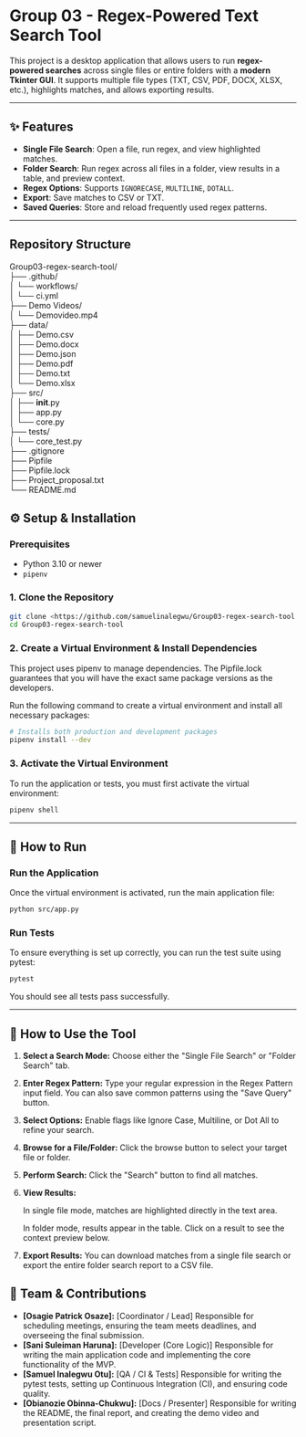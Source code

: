 # Group 03 - Regex-Powered Text Search Tool

This project is a desktop application that allows users to run **regex-powered searches** across single files or entire folders with a **modern Tkinter GUI**. It supports multiple file types (TXT, CSV, PDF, DOCX, XLSX, etc.), highlights matches, and allows exporting results.

---

## ✨ Features
- **Single File Search**: Open a file, run regex, and view highlighted matches.  
- **Folder Search**: Run regex across all files in a folder, view results in a table, and preview context.  
- **Regex Options**: Supports `IGNORECASE`, `MULTILINE`, `DOTALL`.  
- **Export**: Save matches to CSV or TXT.  
- **Saved Queries**: Store and reload frequently used regex patterns.  

---

## Repository Structure

   Group03-regex-search-tool/\
    ├── .github/\
    │   └── workflows/\
    │       └── ci.yml\
    ├── Demo Videos/\
    │   └── Demovideo.mp4\
    ├── data/\
    │   ├── Demo.csv\
    │   ├── Demo.docx\
    │   ├── Demo.json\
    │   ├── Demo.pdf\
    │   ├── Demo.txt\
    │   └── Demo.xlsx\
    ├── src/\
    │   ├── __init__.py\
    │   ├── app.py\
    │   └── core.py\
    ├── tests/\
    │   └── core_test.py\
    ├── .gitignore\
    ├── Pipfile\
    ├── Pipfile.lock\
    ├── Project_proposal.txt\
    └── README.md
     


## ⚙️ Setup & Installation

### Prerequisites

-   Python 3.10 or newer
-   `pipenv`


### 1. Clone the Repository

```bash
git clone <https://github.com/samuelinalegwu/Group03-regex-search-tool.git>
cd Group03-regex-search-tool
```


### 2. Create a Virtual Environment & Install Dependencies

This project uses pipenv to manage dependencies. The Pipfile.lock guarantees that you will have the exact same package versions as the developers.

Run the following command to create a virtual environment and install all necessary packages:


``` bash
# Installs both production and development packages
pipenv install --dev
```

### 3. Activate the Virtual Environment
To run the application or tests, you must first activate the virtual environment:

``` bash
pipenv shell
```

------------------------------------------------------------------------

## 🚀 How to Run

### Run the Application
Once the virtual environment is activated, run the main application file:

``` bash
python src/app.py
```

### Run Tests
To ensure everything is set up correctly, you can run the test suite using pytest:


``` bash
pytest
```

You should see all tests pass successfully.

------------------------------------------------------------------------

## 📖 How to Use the Tool

1. **Select a Search Mode:** Choose either the "Single File Search" or "Folder Search" tab.

2. **Enter Regex Pattern:** Type your regular expression in the Regex Pattern input field. You can also save common patterns using the "Save Query" button.

3. **Select Options:** Enable flags like Ignore Case, Multiline, or Dot All to refine your search.

4. **Browse for a File/Folder:** Click the browse button to select your target file or folder.

5. **Perform Search:** Click the "Search" button to find all matches.

6. **View Results:**

    In single file mode, matches are highlighted directly in the text area.

    In folder mode, results appear in the table. Click on a result to see the context preview below.

7. **Export Results:** You can download matches from a single file search or export the entire folder search report to a CSV file.


## 👥 Team & Contributions

- **[Osagie Patrick Osaze]:** [Coordinator / Lead] Responsible for scheduling meetings, ensuring the team meets deadlines, and overseeing the final submission.
- **[Sani Suleiman Haruna]:** [Developer (Core Logic)] Responsible for writing the main application code and implementing the core functionality of the MVP.
- **[Samuel Inalegwu Otu]:** [QA / CI & Tests] Responsible for writing the pytest tests, setting up Continuous Integration (CI), and ensuring code quality.
- **[Obianozie Obinna-Chukwu]:** [Docs / Presenter] Responsible for writing the README, the final report, and creating the demo video and presentation script.
